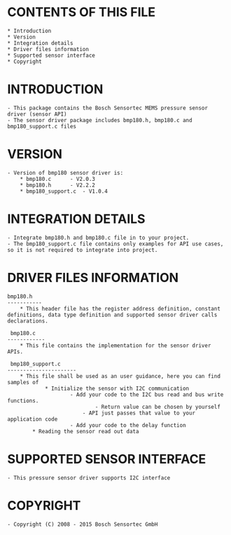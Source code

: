 
CONTENTS OF THIS FILE
=======================
	* Introduction
	* Version
	* Integration details
	* Driver files information
	* Supported sensor interface
	* Copyright


INTRODUCTION
===============
	- This package contains the Bosch Sensortec MEMS pressure sensor driver (sensor API)
	- The sensor driver package includes bmp180.h, bmp180.c and bmp180_support.c files

VERSION
=========
	- Version of bmp180 sensor driver is:
		* bmp180.c 		- V2.0.3
		* bmp180.h 		- V2.2.2
		* bmp180_support.c 	- V1.0.4

INTEGRATION DETAILS
=====================
	- Integrate bmp180.h and bmp180.c file in to your project.
	- The bmp180_support.c file contains only examples for API use cases, so it is not required to integrate into project.

DRIVER FILES INFORMATION
===========================
	bmp180.h
	-----------
		* This header file has the register address definition, constant definitions, data type definition and supported sensor driver calls declarations.

	 bmp180.c
	------------
		* This file contains the implementation for the sensor driver APIs.

	 bmp180_support.c
	----------------------
		* This file shall be used as an user guidance, here you can find samples of
    			* Initialize the sensor with I2C communication
        				- Add your code to the I2C bus read and bus write functions.
            					- Return value can be chosen by yourself
           					- API just passes that value to your application code
        				- Add your code to the delay function
  			* Reading the sensor read out data

SUPPORTED SENSOR INTERFACE
====================================
	- This pressure sensor driver supports I2C interface


COPYRIGHT
===========
	- Copyright (C) 2008 - 2015 Bosch Sensortec GmbH


